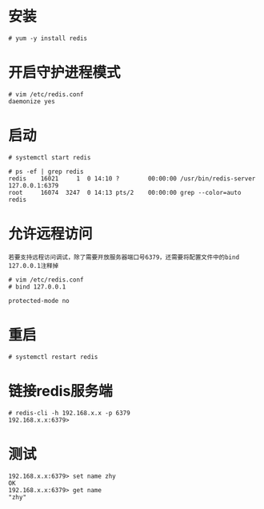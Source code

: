 # 安装
~~~
# yum -y install redis
~~~

# 开启守护进程模式
~~~
# vim /etc/redis.conf
daemonize yes
~~~

# 启动
~~~
# systemctl start redis

# ps -ef | grep redis
redis    16021     1  0 14:10 ?        00:00:00 /usr/bin/redis-server 127.0.0.1:6379
root     16074  3247  0 14:13 pts/2    00:00:00 grep --color=auto redis
~~~

# 允许远程访问
    若要支持远程访问调试，除了需要开放服务器端口号6379，还需要将配置文件中的bind 127.0.0.1注释掉
~~~
# vim /etc/redis.conf
# bind 127.0.0.1

protected-mode no
~~~

# 重启
~~~
# systemctl restart redis
~~~

# 链接redis服务端
~~~
# redis-cli -h 192.168.x.x -p 6379
192.168.x.x:6379>
~~~

# 测试
~~~
192.168.x.x:6379> set name zhy
OK
192.168.x.x:6379> get name
"zhy"
~~~
